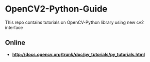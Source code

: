 OpenCV2-Python-Guide
====================

This repo contains tutorials on OpenCV-Python library using new cv2 interface

Online
---------

* **http://docs.opencv.org/trunk/doc/py_tutorials/py_tutorials.html**

